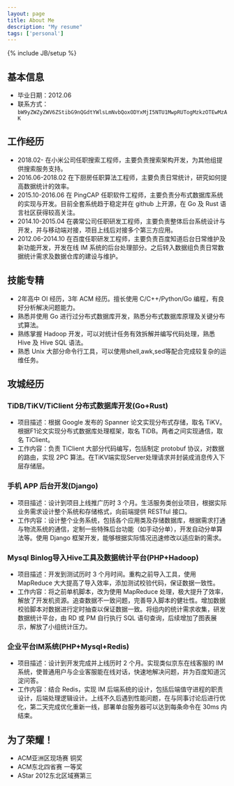 ```yaml
---
layout: page
title: About Me
description: "My resume"
tags: ['personal']
---
```

{% include JB/setup %}

## 基本信息
- 毕业日期：2012.06
- 联系方式：`bW9yZWZyZWV6ZStibG9nQGdtYWlsLmNvbQoxODYxMjI5NTU1MwpRUTogMzkzOTEwMzAK`

## 工作经历
- 2018.02-  在小米公司任职搜索工程师，主要负责搜索架构开发，为其他组提供搜索服务支持。
- 2016.06-2018.02  在下厨房任职算法工程师，主要负责日常统计，研究如何提高数据统计的效率。
- 2015.10-2016.06  在 PingCAP 任职软件工程师，主要负责分布式数据库系统的实现与开发。目前全套系统趋于稳定并在 github 上开源，在 Go 及 Rust 语言社区获得较高关注。
- 2014.10-2015.04  在袭常公司任职研发工程师，主要负责整体后台系统设计与开发，并与移动端对接，项目上线后对接多个第三方应用。
- 2012.06-2014.10 在百度任职研发工程师，主要负责百度知道后台日常维护及新功能开发，开发在线 IM 系统的后台处理部分。之后转入数据组负责日常数据统计需求及数据仓库的建设与维护。

## 技能专精
- 2年高中 OI 经历，3年 ACM 经历。擅长使用 C/C++/Python/Go 编程，有良好分析解决问题能力。
- 熟悉并使用 Go 进行过分布式数据库开发，熟悉分布式数据库原理及关键分布式算法。
- 熟练掌握 Hadoop 开发，可以对统计任务有效拆解并编写代码处理，熟悉 Hive 及 Hive SQL 语法。
- 熟悉 Unix 大部分命令行工具，可以使用shell,awk,sed等配合完成较复杂的运维任务。

## 攻城经历
### TiDB/TiKV/TiClient 分布式数据库开发(Go+Rust)
- 项目描述：根据 Google 发布的 Spanner 论文实现分布式存储，取名 TiKV。根据F1论文实现分布式数据库处理框架，取名 TiDB。两者之间实现通信，取名 TiClient。
- 工作内容：负责 TiClient 大部分代码编写，包括制定 protobuf 协议，对数据的路由，实现 2PC 算法。在TiKV端实现Server处理请求并封装成消息传入下层存储层。

### 手机 APP 后台开发(Django)
- 项目描述：设计到项目上线推广历时 3 个月。生活服务类创业项目，根据实际业务需求设计整个系统和存储格式，向前端提供 RESTful 接口。
- 工作内容：设计整个业务系统，包括各个应用类及存储数据库，根据需求打通与物流系统的通信，定制一些特殊后台功能（如手动分单），开发自动分单算法等。使用 Django 框架开发，能够根据实际情况迅速修改以适应新的需求。

### Mysql Binlog导入Hive工具及数据统计平台(PHP+Hadoop)
- 项目描述：开发到测试历时 3 个月时间。重构之前导入工具，使用 MapReduce 大大提高了导入效率，添加测试校验代码，保证数据一致性。
- 工作内容：将之前单机脚本，改为使用 MapReduce 处理，极大提升了效率，解放了开发机资源。追查数据不一致问题，完善导入脚本的健壮性。增加数据校验脚本对数据进行定时抽查以保证数据一致。将组内的统计需求收集，研发数据统计平台，由 RD 或 PM 自行执行 SQL 语句查询，后续增加了图表展示，解放了小组统计压力。

### 企业平台IM系统(PHP+Mysql+Redis)
- 项目描述：设计到开发完成并上线历时 2 个月。实现类似京东在线客服的 IM 系统，使普通用户与企业客服能在线对话，快速地解决问题，并为百度知道沉淀问答。
- 工作内容：结合 Redis，实现 IM 后端系统的设计，包括后端值守进程的职责设计，后端处理逻辑设计。上线不久后遇到性能问题，在与同事讨论后进行优化，第二天完成优化重新一线，部署单台服务器可以达到每条命令在 30ms 内结束。

## 为了荣耀！
- ACM亚洲区现场赛 铜奖
- ACM东北四省赛 一等奖
- AStar 2012东北区域赛第三

